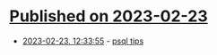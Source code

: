 # [Published on 2023-02-23](index.md)

* [2023-02-23, 12:33:55](https://lobste.rs/s/ut3qje/psql_tips) - [psql tips](https://psql-tips.org)

